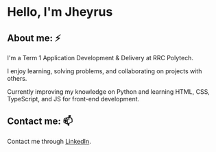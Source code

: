 # Hello, I'm Jheyrus

## About me: ⚡

I'm a Term 1 Application Development & Delivery at RRC Polytech.

I enjoy learning, solving problems, and collaborating on projects with others.

Currently improving my knowledge on Python and learning HTML, CSS, TypeScript, and JS for front-end development.

## Contact me: 📫

Contact me through [LinkedIn](https://www.linkedin.com/in/jheyrus-ilagan-4508a8234/).

<!---
jilagannn/jilagannn is a ✨ special ✨ repository because its `README.md` (this file) appears on your GitHub profile.
You can click the Preview link to take a look at your changes.
--->
